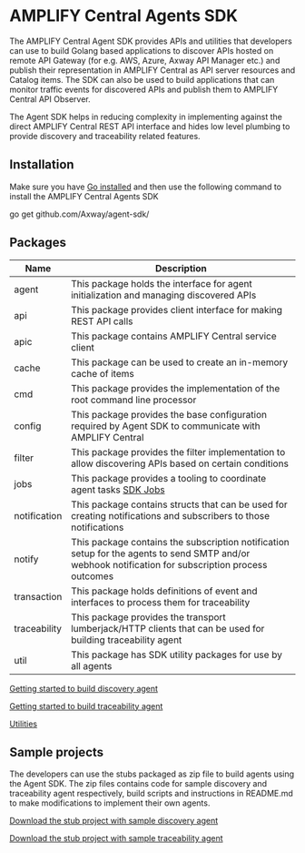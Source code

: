 # AMPLIFY Central Agents SDK

The AMPLIFY Central Agent SDK provides APIs and utilities that developers can use to build Golang based applications to discover APIs hosted on remote API Gateway (for e.g. AWS, Azure, Axway API Manager etc.) and publish their representation in AMPLIFY Central as API server resources and Catalog items. The SDK can also be used to build applications that can monitor traffic events for discovered APIs and publish them to AMPLIFY Central API Observer.

The Agent SDK helps in reducing complexity in implementing against the direct AMPLIFY Central REST API interface and hides low level plumbing to provide discovery and traceability related features.

## Installation

Make sure you have [Go installed](https://golang.org/doc/install) and then use the following command to install the AMPLIFY Central Agents SDK

go get github.com/Axway/agent-sdk/

## Packages

| Name         | Description                                                                                                                                         |
|--------------|-----------------------------------------------------------------------------------------------------------------------------------------------------|
| agent        | This package holds the interface for agent initialization and managing discovered APIs                                                              |
| api          | This package provides client interface for making REST API calls                                                                                    |
| apic         | This package contains AMPLIFY Central service client                                                                                                |
| cache        | This package can be used to create an in-memory cache of items                                                                                      |
| cmd          | This package provides the implementation of the root command line processor                                                                         |
| config       | This package provides the base configuration required by Agent SDK to communicate with AMPLIFY Central                                              |
| filter       | This package provides the filter implementation to allow discovering APIs based on certain conditions                                               |
| jobs         | This package provides a tooling to coordinate agent tasks [SDK Jobs](./pkg/jobs/README.md)                                                          |
| notification | This package contains structs that can be used for creating notifications and subscribers to those notifications                                    |
| notify       | This package contains the subscription notification setup for the agents to send SMTP and/or webhook notification for subscription process outcomes |
| transaction  | This package holds definitions of event and interfaces to process them for traceability                                                             |
| traceability | This package provides the transport lumberjack/HTTP clients that can be used for building traceability agent                                        |
| util         | This package has SDK utility packages for use by all agents                                                                                         |

[Getting started to build discovery agent](./docs/discovery/index.md)

[Getting started to build traceability agent](./docs/traceability/index.md)

[Utilities](./docs/utilities/index.md)

## Sample projects

The developers can use the stubs packaged as zip file to build agents using the Agent SDK. The zip files contains code for sample discovery and traceability agent respectively, build scripts and instructions in README.md to make modifications to implement their own agents.

[Download the stub project with sample discovery agent](https://github.com/Axway/agent-sdk/raw/main/samples/apic_discovery_agent.zip)

[Download the stub project with sample traceability agent](https://github.com/Axway/agent-sdk/raw/main/samples/apic_traceability_agent.zip)
